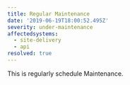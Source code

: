 ```yaml
---
title: Regular Maintenance
date: '2019-06-19T18:00:52.495Z'
severity: under-maintenance
affectedsystems:
  - site-delivery
  - api
resolved: true
---
```

This is regularly schedule Maintenance.

<!--- language code: en -->
